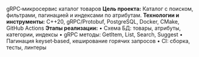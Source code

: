 gRPC‑микросервис каталог товаров 
**Цель проекта:** Каталог с поиском, фильтрами, пагинацией и индексами по атрибутам.
**Технологии и инструменты:** C++20, gRPC/Protobuf, PostgreSQL, Docker, CMake, GitHub Actions
**Этапы реализации:**
• Схема БД: товары, атрибуты, категории, индексы
• gRPC методы: GetItem, List, Search, Suggest
• Пагинация keyset‑based, кеширование горячих запросов
• CI: сборка, тесты, линтеры
